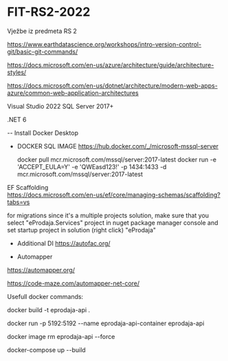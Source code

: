 # FIT-RS2-2022
Vježbe iz predmeta RS 2


https://www.earthdatascience.org/workshops/intro-version-control-git/basic-git-commands/

https://docs.microsoft.com/en-us/azure/architecture/guide/architecture-styles/

https://docs.microsoft.com/en-us/dotnet/architecture/modern-web-apps-azure/common-web-application-architectures

Visual Studio 2022
SQL Server 2017+

.NET 6



-- Install Docker Desktop

* DOCKER SQL IMAGE https://hub.docker.com/_/microsoft-mssql-server

    docker pull mcr.microsoft.com/mssql/server:2017-latest
    docker run -e 'ACCEPT_EULA=Y' -e 'QWEasd123!' -p 1434:1433 -d mcr.microsoft.com/mssql/server:2017-latest
	

EF Scaffolding	
https://docs.microsoft.com/en-us/ef/core/managing-schemas/scaffolding?tabs=vs

for migrations since it's a multiple projects solution, make sure that you select "eProdaja.Services" project in nuget package manager console and set startup project in solution (right click) "eProdaja"

* Additional DI
https://autofac.org/

* Automapper

https://automapper.org/

https://code-maze.com/automapper-net-core/


	

Usefull docker commands:

docker build -t eprodaja-api .

docker run -p 5192:5192 --name eprodaja-api-container eprodaja-api


docker image rm eprodaja-api --force


docker-compose up --build